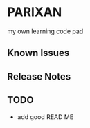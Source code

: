 # PARIXAN

my own learning code pad

## Known Issues


## Release Notes

## TODO

 - add good READ ME
